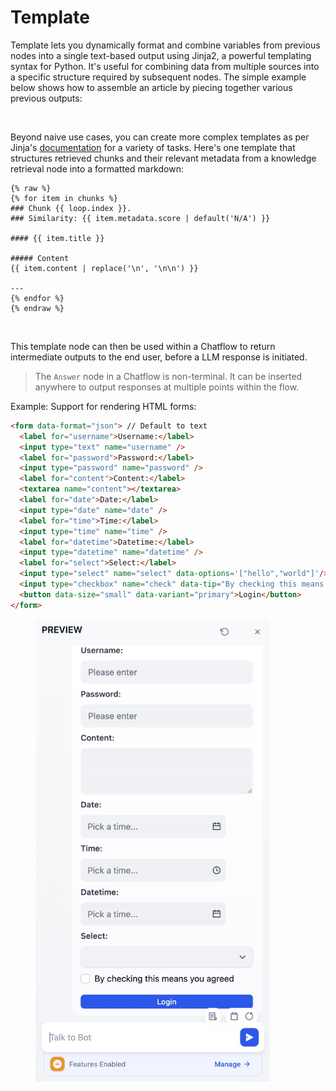 # Template

Template lets you dynamically format and combine variables from previous nodes into a single text-based output using Jinja2, a powerful templating syntax for Python. It's useful for combining data from multiple sources into a specific structure required by subsequent nodes. The simple example below shows how to assemble an article by piecing together various previous outputs:

<figure><img src="../../../.gitbook/assets/image (158).png" alt="" width="375"><figcaption></figcaption></figure>

Beyond naive use cases, you can create more complex templates as per Jinja's [documentation](https://jinja.palletsprojects.com/en/3.1.x/templates/) for a variety of tasks. Here's one template that structures retrieved chunks and their relevant metadata from a knowledge retrieval node into a formatted markdown:

```Plain
{% raw %}
{% for item in chunks %}
### Chunk {{ loop.index }}. 
### Similarity: {{ item.metadata.score | default('N/A') }}

#### {{ item.title }}

##### Content
{{ item.content | replace('\n', '\n\n') }}

---
{% endfor %}
{% endraw %}
```

<figure><img src="../../../.gitbook/assets/image (159).png" alt=""><figcaption></figcaption></figure>

This template node can then be used within a Chatflow to return intermediate outputs to the end user, before a LLM response is initiated.

> The `Answer` node in a Chatflow is non-terminal. It can be inserted anywhere to output responses at multiple points within the flow.

Example: Support for rendering HTML forms:

```html
<form data-format="json"> // Default to text
  <label for="username">Username:</label>
  <input type="text" name="username" />
  <label for="password">Password:</label>
  <input type="password" name="password" />
  <label for="content">Content:</label>
  <textarea name="content"></textarea>
  <label for="date">Date:</label>
  <input type="date" name="date" />
  <label for="time">Time:</label>
  <input type="time" name="time" />
  <label for="datetime">Datetime:</label>
  <input type="datetime" name="datetime" />
  <label for="select">Select:</label>
  <input type="select" name="select" data-options='["hello","world"]'/>
  <input type="checkbox" name="check" data-tip="By checking this means you agreed"/>
  <button data-size="small" data-variant="primary">Login</button>
</form>
```

<figure><img src="../../../.gitbook/assets/form_002.jpg" alt="" width="375"><figcaption></figcaption></figure>